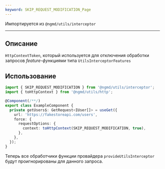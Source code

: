 ```yaml
---
keyword: SKIP_REQUEST_MODIFICATION_Page
---
```


Импортируется из `@ngmd/utils/interceptor`

---

## Описание

`HttpContextToken`, который используется для отключения обработки запросов *feature-функциями* типа `UtilsInterceptorFeatures`

## Использование

```ts
import { SKIP_REQUEST_MODIFICATION } from '@ngmd/utils/interceptor';
import { toHttpContext } from '@ngmd/utils/http';

@Component(/**/)
export class ExampleComponent {
  private getUsers$: GetRequest<IUser[]> = useGet({
    url: 'https://fakestoreapi.com/users',
    force: {
      requestOptions: {
        context: toHttpContext(SKIP_REQUEST_MODIFICATION, true),
      },
    },
  });
}
```

Теперь все обработчики функции провайдера `provideUtilsInterceptor` будут проигнорированы для данного запроса.
